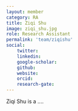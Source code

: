 ```yaml
---
layout: member
category: RA
title: Ziqi Shu
image: ziqi_shu.jpg
role: Research Assistant
permalink: 'team/ziqishu'
social:
    twitter:  
    linkedin: 
    google-scholar: 
    github: 
    website:
    orcid: 
    research-gate: 
---
```

Ziqi Shu is a ....
<br>
<br>

